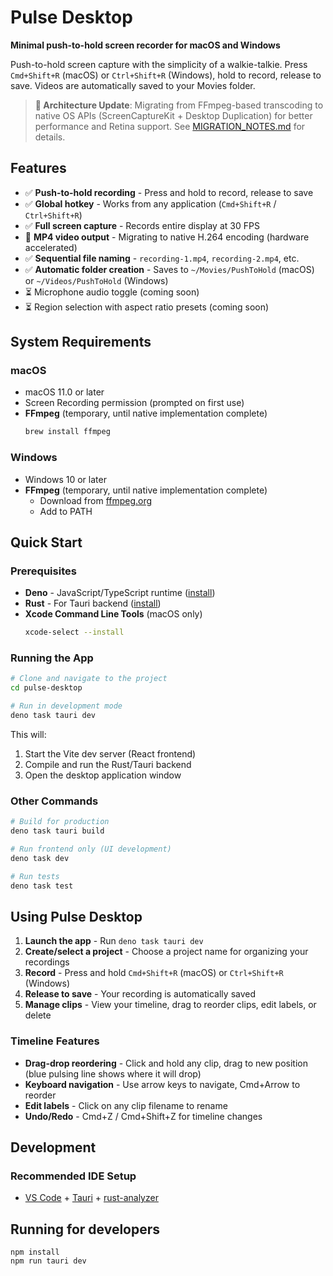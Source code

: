 # Pulse Desktop

**Minimal push-to-hold screen recorder for macOS and Windows**

Push-to-hold screen capture with the simplicity of a walkie-talkie. Press `Cmd+Shift+R` (macOS) or `Ctrl+Shift+R` (Windows), hold to record, release to save. Videos are automatically saved to your Movies folder.

> **🚧 Architecture Update**: Migrating from FFmpeg-based transcoding to native OS APIs (ScreenCaptureKit + Desktop Duplication) for better performance and Retina support. See [MIGRATION_NOTES.md](MIGRATION_NOTES.md) for details.

## Features

- ✅ **Push-to-hold recording** - Press and hold to record, release to save
- ✅ **Global hotkey** - Works from any application (`Cmd+Shift+R` / `Ctrl+Shift+R`)
- ✅ **Full screen capture** - Records entire display at 30 FPS
- 🚧 **MP4 video output** - Migrating to native H.264 encoding (hardware accelerated)
- ✅ **Sequential file naming** - `recording-1.mp4`, `recording-2.mp4`, etc.
- ✅ **Automatic folder creation** - Saves to `~/Movies/PushToHold` (macOS) or `~/Videos/PushToHold` (Windows)
- ⏳ Microphone audio toggle (coming soon)
- ⏳ Region selection with aspect ratio presets (coming soon)

## System Requirements

### macOS
- macOS 11.0 or later
- Screen Recording permission (prompted on first use)
- **FFmpeg** (temporary, until native implementation complete)
  ```bash
  brew install ffmpeg
  ```

### Windows
- Windows 10 or later
- **FFmpeg** (temporary, until native implementation complete)
  - Download from [ffmpeg.org](https://ffmpeg.org/download.html)
  - Add to PATH

## Quick Start

### Prerequisites
- **Deno** - JavaScript/TypeScript runtime ([install](https://deno.com/))
- **Rust** - For Tauri backend ([install](https://www.rust-lang.org/tools/install))
- **Xcode Command Line Tools** (macOS only)
  ```bash
  xcode-select --install
  ```

### Running the App

```bash
# Clone and navigate to the project
cd pulse-desktop

# Run in development mode
deno task tauri dev
```

This will:
1. Start the Vite dev server (React frontend)
2. Compile and run the Rust/Tauri backend
3. Open the desktop application window

### Other Commands

```bash
# Build for production
deno task tauri build

# Run frontend only (UI development)
deno task dev

# Run tests
deno task test
```

## Using Pulse Desktop

1. **Launch the app** - Run `deno task tauri dev`
2. **Create/select a project** - Choose a project name for organizing your recordings
3. **Record** - Press and hold `Cmd+Shift+R` (macOS) or `Ctrl+Shift+R` (Windows)
4. **Release to save** - Your recording is automatically saved
5. **Manage clips** - View your timeline, drag to reorder clips, edit labels, or delete

### Timeline Features
- **Drag-drop reordering** - Click and hold any clip, drag to new position (blue pulsing line shows where it will drop)
- **Keyboard navigation** - Use arrow keys to navigate, Cmd+Arrow to reorder
- **Edit labels** - Click on any clip filename to rename
- **Undo/Redo** - Cmd+Z / Cmd+Shift+Z for timeline changes

## Development

### Recommended IDE Setup

- [VS Code](https://code.visualstudio.com/) + [Tauri](https://marketplace.visualstudio.com/items?itemName=tauri-apps.tauri-vscode) + [rust-analyzer](https://marketplace.visualstudio.com/items?itemName=rust-lang.rust-analyzer)

## Running for developers

```
npm install
npm run tauri dev
```

